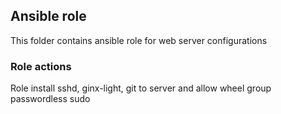## Ansible role

This folder contains ansible role for web server configurations

### Role actions
Role install sshd, ginx-light, git to server and allow wheel group passwordless sudo
